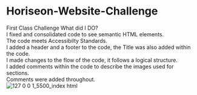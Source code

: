 # Horiseon-Website-Challenge
First Class Challenge
What did I DO?
<br>
I fixed and consolidated code to see semantic HTML elements.
<br>
The code meets Accessibilty Standards.
<br>
I added a header and a footer to the code, the Title was also added within the code.
<br>
I made changes to the flow of the code, it follows a logical structure.
<br>
I added comments within the code to describe the images used for sections.
<br>
Comments were added throughout. 
<br>
![127 0 0 1_5500_index html](https://user-images.githubusercontent.com/110508944/191070813-dd3bfa8b-f29e-4062-8dff-cd1e8e4e13ec.png)
